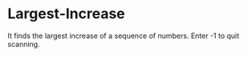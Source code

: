 # Largest-Increase
It finds the largest increase of a sequence of numbers. Enter -1 to quit scanning.
